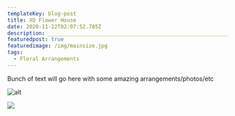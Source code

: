 ```yaml
---
templateKey: blog-post
title: XO Flower House
date: 2020-11-22T02:07:52.785Z
description: _______________________________________________________________
featuredpost: true
featuredimage: /img/mainsize.jpg
tags:
  - Floral Arrangements
---
```

Bunch of text will go here with some amazing arrangements/photos/etc

![alt](/img/wedding2.jpg)

![](/img/arrangement2.jpg)
